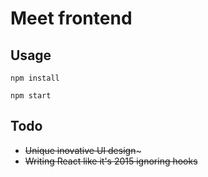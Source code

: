 # Meet frontend

## Usage
```npm install```

```npm start```

## Todo
* ~~Unique inovative UI design~~~
* ~~Writing React like it's 2015 ignoring hooks~~